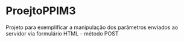 # ProejtoPPIM3
Projeto para exemplificar a manipulação dos parâmetros enviados ao servidor via formulário HTML - método POST
